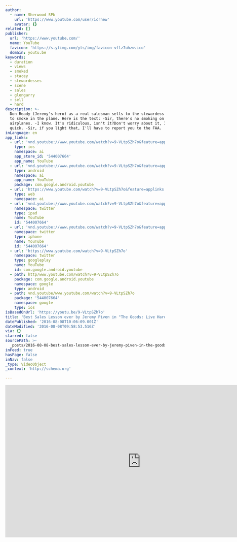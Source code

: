 ```yaml
---
author:
  - name: Sherwood SPb
    url: 'https://www.youtube.com/user/icrnew'
    avatar: {}
related: []
publisher:
  url: 'https://www.youtube.com/'
  name: YouTube
  favicon: 'https://s.ytimg.com/yts/img/favicon-vflz7uhzw.ico'
  domain: youtu.be
keywords:
  - duration
  - views
  - smoked
  - stacey
  - stewardesses
  - scene
  - sales
  - glengarry
  - sell
  - hard
description: >-
  Don Ready (Jeremy's hero) as a real salesman sells to the stewardess his right
  to smoke in the plane. Here is the text: -Sir, there's no smoking on
  airplanes. -I know. It's ridiculous, isn't it?Don't worry about it, I'll be
  quick. -Sir, if you light that, I'll have to report you to the FAA.
inLanguage: en
app_links:
  - url: 'vnd.youtube://www.youtube.com/watch?v=9-VLtpSZh7o&feature=applinks'
    type: ios
    namespace: ai
    app_store_id: '544007664'
    app_name: YouTube
  - url: 'vnd.youtube://www.youtube.com/watch?v=9-VLtpSZh7o&feature=applinks'
    type: android
    namespace: ai
    app_name: YouTube
    package: com.google.android.youtube
  - url: 'https://www.youtube.com/watch?v=9-VLtpSZh7o&feature=applinks'
    type: web
    namespace: ai
  - url: 'vnd.youtube://www.youtube.com/watch?v=9-VLtpSZh7o&feature=applinks'
    namespace: twitter
    type: ipad
    name: YouTube
    id: '544007664'
  - url: 'vnd.youtube://www.youtube.com/watch?v=9-VLtpSZh7o&feature=applinks'
    namespace: twitter
    type: iphone
    name: YouTube
    id: '544007664'
  - url: 'https://www.youtube.com/watch?v=9-VLtpSZh7o'
    namespace: twitter
    type: googleplay
    name: YouTube
    id: com.google.android.youtube
  - path: http/www.youtube.com/watch?v=9-VLtpSZh7o
    package: com.google.android.youtube
    namespace: google
    type: android
  - path: vnd.youtube/www.youtube.com/watch?v=9-VLtpSZh7o
    package: '544007664'
    namespace: google
    type: ios
isBasedOnUrl: 'https://youtu.be/9-VLtpSZh7o'
title: 'Best Sales Lesson ever by Jeremy Piven in "The Goods: Live Hard, Sell Hard"'
datePublished: '2016-08-08T10:06:09.001Z'
dateModified: '2016-08-08T09:58:53.516Z'
via: {}
starred: false
sourcePath: >-
  _posts/2016-08-08-best-sales-lesson-ever-by-jeremy-piven-in-the-goods-live-h.md
inFeed: true
hasPage: false
inNav: false
_type: VideoObject
_context: 'http://schema.org'

---
```

<iframe src="https://cdn.embedly.com/widgets/media.html?src=https%3A%2F%2Fwww.youtube.com%2Fembed%2F9-VLtpSZh7o%3Ffeature%3Doembed&amp;url=http%3A%2F%2Fwww.youtube.com%2Fwatch%3Fv%3D9-VLtpSZh7o&amp;image=https%3A%2F%2Fi.ytimg.com%2Fvi%2F9-VLtpSZh7o%2Fhqdefault.jpg&amp;key=b7d04c9b404c499eba89ee7072e1c4f7&amp;type=text%2Fhtml&amp;schema=youtube" width="854" height="480" scrolling="no" frameborder="0" allowfullscreen="" style=""></iframe>
